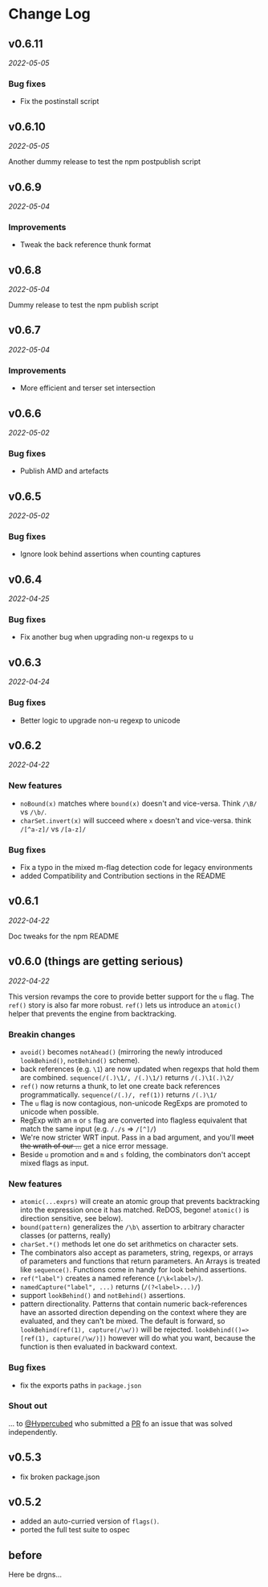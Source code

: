 # Change Log



## v0.6.11

*2022-05-05*

### Bug fixes

- Fix the postinstall script

## v0.6.10

*2022-05-05*

Another dummy release to test the npm postpublish script

## v0.6.9

*2022-05-04*

### Improvements

- Tweak the back reference thunk format

## v0.6.8

*2022-05-04*

Dummy release to test the npm publish script

## v0.6.7

*2022-05-04*

### Improvements

- More efficient and terser set intersection

## v0.6.6

*2022-05-02*

### Bug fixes

- Publish AMD and artefacts

## v0.6.5

*2022-05-02*

### Bug fixes

-  Ignore look behind assertions when counting captures

## v0.6.4

*2022-04-25*

### Bug fixes

- Fix another bug when upgrading non-u regexps to u

## v0.6.3

*2022-04-24*

### Bug fixes

- Better logic to upgrade non-u regexp to unicode

## v0.6.2

*2022-04-22*

### New features

- `noBound(x)` matches where `bound(x)` doesn't and vice-versa. Think `/\B/` vs `/\b/`.
- `charSet.invert(x)` will succeed where `x` doesn't and vice-versa. think `/[^a-z]/` vs `/[a-z]/`

### Bug fixes

- Fix a typo in the mixed m-flag detection code for legacy environments
- added Compatibility and Contribution sections in the README

## v0.6.1

*2022-04-22*

Doc tweaks for the npm README

## v0.6.0 (things are getting serious)

*2022-04-22*

This version revamps the core to provide better support for the `u` flag. The `ref()` story is also far more robust. `ref()` lets us introduce an `atomic()` helper that prevents the engine from backtracking.

### Breakin changes

- `avoid()` becomes `notAhead()` (mirroring the newly introduced `lookBehind()`, `notBehind()` scheme).
- back references (e.g. `\1`) are now updated when regexps that hold them are combined. `sequence(/(.)\1/, /(.)\1/)` returns `/(.)\1(.)\2/`
- `ref()` now returns a thunk, to let one create back references programmatically. `sequence(/(.)/, ref(1))` returns `/(.)\1/`
- The `u` flag is now contagious, non-unicode RegExps are promoted to unicode when possible.
- RegExp with an `m` or `s` flag are converted into flagless equivalent that match the same input (e.g. `/./s` => `/[^]/`)
- We're now stricter WRT input. Pass in a bad argument, and you'll ~~meet the wrath of our ...~~ get a nice error message.
- Beside `u` promotion and `m` and `s` folding, the combinators don't accept mixed flags as input.

### New features

- `atomic(...exprs)` will create an atomic group that prevents backtracking into the expression once it has matched. ReDOS, begone! `atomic()` is direction sensitive, see below).
- `bound(pattern)` generalizes the `/\b\` assertion to arbitrary character classes (or patterns, really)
- `charSet.*()` methods let one do set arithmetics on character sets.
- The combinators also accept as parameters, string, regexps, or arrays of parameters and functions that return parameters. An Arrays is treated like `sequence()`. Functions come in handy for look behind assertions.
- `ref("label")` creates a named reference (`/\k<label>/`).
- `namedCapture("label", ...)` returns (`/(?<label>...)/`)
- support `lookBehind()` and `notBehind()` assertions.
- pattern directionality. Patterns that contain numeric back-references have an assorted direction depending on the context where they are evaluated, and they can't be mixed. The default is forward, so `lookBehind(ref(1), capture(/\w/))` will be rejected. `lookBehind(()=>[ref(1), capture(/\w/)])` however will do what you want, because the function is then evaluated in backward context.

### Bug fixes

- fix the exports paths in `package.json`

### Shout out

... to [@Hypercubed](https://github.com/Hypercubed) who submitted a [PR](https://github.com/pygy/compose-regexp.js/pull/5) fo an issue that was solved independently.

## v0.5.3

- fix broken package.json

## v0.5.2

- added an auto-curried version of `flags()`.
- ported the full test suite to ospec

## before

Here be drgns...
